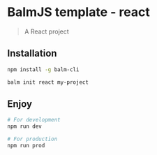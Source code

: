 # BalmJS template - react
> A React project

## Installation

```sh
npm install -g balm-cli

balm init react my-project
```

## Enjoy

```sh
# For development
npm run dev

# For production
npm run prod
```
